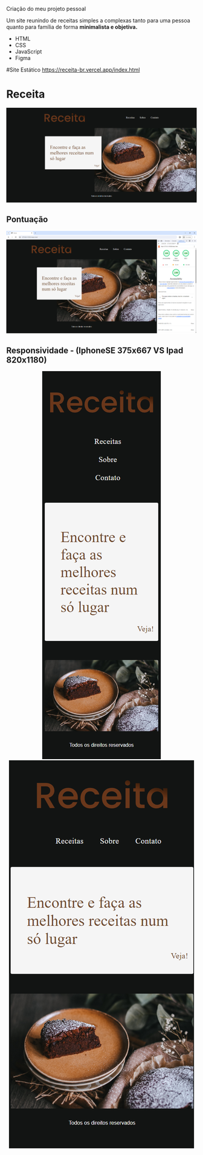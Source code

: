 Criação do meu projeto pessoal

Um site reunindo de receitas simples a complexas tanto para uma pessoa quanto para família de forma <b>minimalista e objetiva.</b>
- HTML
- CSS 
- JavaScript
- Figma

#Site Estático
https://receita-br.vercel.app/index.html

# Receita
![Home](https://github.com/VitorHSilver/Receita/blob/Casa/assets/telaInteira.png)

## Pontuação
![Pontuacao](https://github.com/VitorHSilver/Receita/blob/Casa/assets/pontuacao.png)

## Responsividade - (IphoneSE 375x667  VS Ipad 820x1180)
<p align="center">
  <img src="https://github.com/VitorHSilver/Receita/blob/Casa/assets/iphoneSE%20375x667.png" alt="iphone" />
  <img src="https://github.com/VitorHSilver/Receita/blob/Casa/assets/ipad%20Air%20820x1180.png" alt="ipad" />
</p>

